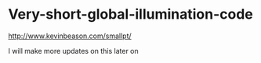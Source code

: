 # Very-short-global-illumination-code

http://www.kevinbeason.com/smallpt/

I will make more updates on this later on
